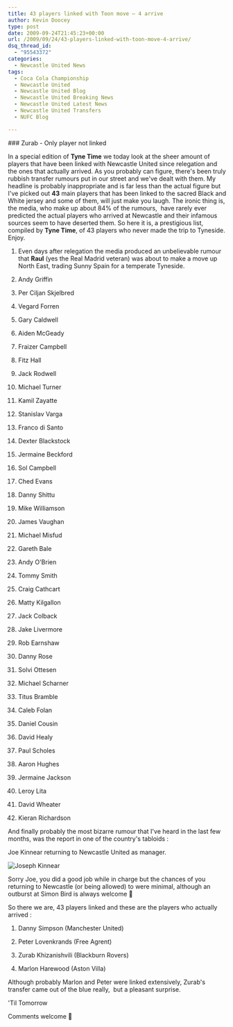 ```yaml
---
title: 43 players linked with Toon move – 4 arrive
author: Kevin Doocey
type: post
date: 2009-09-24T21:45:23+00:00
url: /2009/09/24/43-players-linked-with-toon-move-4-arrive/
dsq_thread_id:
  - "95543372"
categories:
  - Newcastle United News
tags:
  - Coca Cola Championship
  - Newcastle United
  - Newcastle United Blog
  - Newcastle United Breaking News
  - Newcastle United Latest News
  - Newcastle United Transfers
  - NUFC Blog

---
```

### Zurab - Only player not linked

In a special edition of **Tyne Time** we today look at the sheer amount of players that have been linked with Newcastle United since relegation and the ones that actually arrived. As you probably can figure, there's been truly rubbish transfer rumours put in our street and we've dealt with them. My headline is probably inappropriate and is far less than the actual figure but I've picked out **43** main players that has been linked to the sacred Black and White jersey and some of them, will just make you laugh. The ironic thing is, the media, who make up about 84% of the rumours,  have rarely ever predicted the actual players who arrived at Newcastle and their infamous sources seem to have deserted them. So here it is, a prestigious list, compiled by **Tyne Time**, of 43 players who never made the trip to Tyneside. Enjoy.

1. Even days after relegation the media produced an unbelievable rumour that **Raul** (yes the Real Madrid veteran) was about to make a move up North East, trading Sunny Spain for a temperate Tyneside.

2. Andy Griffin

3. Per Ciljan Skjelbred

4. Vegard Forren

5. Gary Caldwell

6. Aiden McGeady

7. Fraizer Campbell

8. Fitz Hall

9. Jack Rodwell

10. Michael Turner

11. Kamil Zayatte

12. Stanislav Varga

13. Franco di Santo

14. Dexter Blackstock

15. Jermaine Beckford

16. Sol Campbell

17. Ched Evans

18. Danny Shittu

19. Mike Williamson

20. James Vaughan

21. Michael Misfud

22. Gareth Bale

23. Andy O'Brien

24. Tommy Smith

25. Craig Cathcart

26. Matty Kilgallon

27. Jack Colback

28. Jake Livermore

29. Rob Earnshaw

30. Danny Rose

31. Solvi Ottesen

32. Michael Scharner

33. Titus Bramble

34. Caleb Folan

35. Daniel Cousin

36. David Healy

37. Paul Scholes

38. Aaron Hughes

39. Jermaine Jackson

40. Leroy Lita

41. David Wheater

42. Kieran Richardson

And finally probably the most bizarre rumour that I've heard in the last few months, was the report in one of the country's tabloids :

Joe Kinnear returning to Newcastle United as manager.

![Joseph Kinnear](http://static.guim.co.uk/sys-images/Football/Pix/pictures/2009/1/31/1233409993906/Joe-Kinnear-001.jpg)

Sorry Joe, you did a good job while in charge but the chances of you returning to Newcastle (or being allowed) to were minimal, although an outburst at Simon Bird is always welcome 🙂

So there we are, 43 players linked and these are the players who actually arrived :

1. Danny Simpson (Manchester United)

2. Peter Lovenkrands (Free Agrent)

3. Zurab Khizanishvili (Blackburn Rovers)

4. Marlon Harewood (Aston Villa)

Although probably Marlon and Peter were linked extensively, Zurab's transfer came out of the blue really,  but a pleasant surprise.

'Til Tomorrow

Comments welcome 🙂
